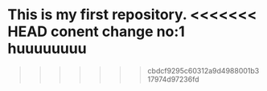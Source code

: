 This is my first repository.
<<<<<<< HEAD
conent change no:1
huuuuuuuu
=======

>>>>>>> cbdcf9295c60312a9d4988001b317974d97236fd

